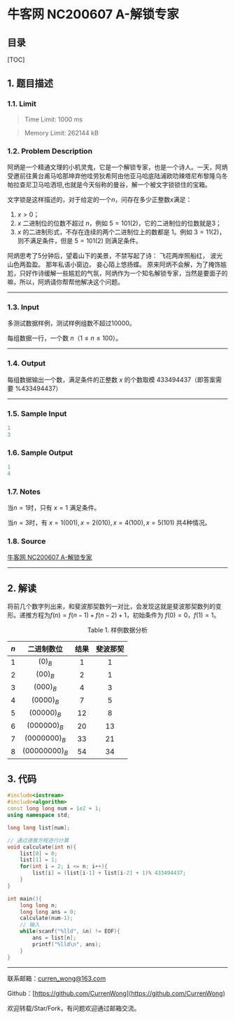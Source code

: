 牛客网 NC200607 A-解锁专家
===

目录
---

[TOC]

## 1. 题目描述

### 1.1. Limit

>Time Limit: 1000 ms

>Memory Limit: 262144 kB

### 1.2. Problem Description

阿炳是一个精通文理的小机灵鬼，它是一个解锁专家，也是一个诗人。一天，阿炳受邀前往黄台甫马哈那坤弃他哇劳狄希阿由他亚马哈底陆浦欧叻辣塔尼布黎隆乌冬帕拉查尼卫马哈洒坦,也就是今天俗称的曼谷，解一个被文字锁锁住的宝箱。

文字锁是这样描述的，对于给定的一个$n$，问存在多少正整数x满足：

1. $x>0$；
2. $x$ 二进制位的位数不超过 $n$，例如 $5=101(2)$，它的二进制位的位数就是$3$；
3. $x$ 的二进制形式，不存在连续的两个二进制位上的数都是 1。例如 $3=11(2)$，则不满足条件，但是 $5=101(2)$ 则满足条件。

阿炳思考了5分钟后，望着山下的美景，不禁写起了诗：
                            飞花两岸照船红，
                            波光山色两盈盈。
                            那年私语小窗边，
                            妾心陌上悠扬蝶。
原来阿炳不会解，为了掩饰尴尬，只好作诗缓解一些尴尬的气氛，阿炳作为一个知名解锁专家，当然是要面子的嘛，所以，阿炳请你帮帮他解决这个问题。

---

### 1.3. Input

多测试数据样例，测试样例组数不超过10000。

每组数据一行，一个数 $n（1 \le n \le 100）$。

---

### 1.4. Output

每组数据输出一个数，满足条件的正整数 $x$ 的个数取模 433494437（即答案需要 %433494437）

---

### 1.5. Sample Input

```cpp
1
3
```

### 1.6. Sample Output

```cpp
1
4
```

### 1.7. Notes

当$n=1$时，只有 $x=1$ 满足条件。

当$n=3$时，有 $x=1(001), x=2(010), x=4(100), x=5(101)$ 共4种情况。

### 1.8. Source

[牛客网 NC200607 A-解锁专家](https://ac.nowcoder.com/acm/problem/200607)

---

## 2. 解读

将前几个数字列出来，和斐波那契数列一对比，会发现这就是斐波那契数列的变形。递推方程为$f(n) = f(n-1) + f(n-2) + 1$，初始条件为 $f(0) = 0$，$f(1) = 1$。

$$
\text{Table 1. 样例数据分析}
$$

|  $n$  |   二进制数位   | 结果  | 斐波那契 |
| :---: | :------------: | :---: | :------: |
|   1   |    $(0)_B$     |   1   |    1     |
|   2   |    $(00)_B$    |   2   |    1     |
|   3   |   $(000)_B$    |   4   |    3     |
|   4   |   $(0000)_B$   |   7   |    5     |
|   5   |  $(00000)_B$   |  12   |    8     |
|   6   |  $(000000)_B$  |  20   |    13    |
|   7   | $(0000000)_B$  |  33   |    21    |
|   8   | $(00000000)_B$ |  54   |    34    |

## 3. 代码

```cpp
#include<iostream>
#include<algorithm>
const long long num = 1e2 + 1;
using namespace std;

long long list[num];

// 通过递推方程进行计算
void calculate(int n){
    list[0] = 0;
    list[1] = 1;
    for(int i = 2; i <= n; i++){
        list[i] = (list[i-1] + list[i-2] + 1)% 433494437;
    }
}

int main(){
    long long n;
    long long ans = 0;
    calculate(num-1);
    // 输入
    while(scanf("%lld", &n) != EOF){
        ans = list[n];
        printf("%lld\n", ans);
    }
}
```

---

联系邮箱：curren_wong@163.com

Github：[https://github.com/CurrenWong](https://github.com/CurrenWong)

欢迎转载/Star/Fork，有问题欢迎通过邮箱交流。
